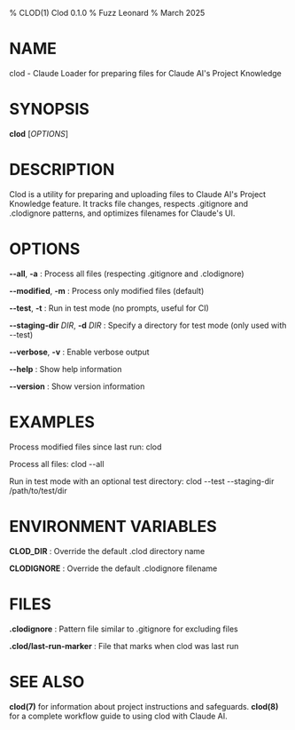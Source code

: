% CLOD(1) Clod 0.1.0
% Fuzz Leonard
% March 2025

# NAME

clod - Claude Loader for preparing files for Claude AI's Project Knowledge

# SYNOPSIS

**clod** [*OPTIONS*]

# DESCRIPTION

Clod is a utility for preparing and uploading files to Claude AI's Project Knowledge feature. 
It tracks file changes, respects .gitignore and .clodignore patterns, and optimizes filenames 
for Claude's UI.

# OPTIONS

**--all**, **-a**
: Process all files (respecting .gitignore and .clodignore)

**--modified**, **-m**
: Process only modified files (default)

**--test**, **-t**
: Run in test mode (no prompts, useful for CI)

**--staging-dir** *DIR*, **-d** *DIR*
: Specify a directory for test mode (only used with --test)

**--verbose**, **-v**
: Enable verbose output

**--help**
: Show help information

**--version**
: Show version information

# EXAMPLES

Process modified files since last run:
    clod

Process all files:
    clod --all

Run in test mode with an optional test directory:
    clod --test --staging-dir /path/to/test/dir

# ENVIRONMENT VARIABLES

**CLOD_DIR**
: Override the default .clod directory name

**CLODIGNORE**
: Override the default .clodignore filename

# FILES

**.clodignore**
: Pattern file similar to .gitignore for excluding files

**.clod/last-run-marker**
: File that marks when clod was last run

# SEE ALSO

**clod(7)** for information about project instructions and safeguards.
**clod(8)** for a complete workflow guide to using clod with Claude AI.
